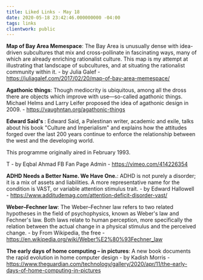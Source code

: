 ```yaml
---
title: Liked Links - May 18
date: 2020-05-18 23:42:46.000000000 -04:00
tags: links
clientwork: public
---
```

<p><strong>Map of Bay Area Memespace</strong>: The Bay Area is unusually dense with idea-driven subcultures that mix and cross-pollinate in fascinating ways, many of which are already enriching rationalist culture. This map is my attempt at illustrating that landscape of subcultures, and at situating the rationalist community within it. - by Julia Galef - <a href="https://juliagalef.com/2017/02/20/map-of-bay-area-memespace/" target="_blank" rel="noopener noreferrer">https://juliagalef.com/2017/02/20/map-of-bay-area-memespace/</a></p>
<p><strong>Agathonic things</strong>: Though mediocrity is ubiquitous, among all the dross there are objects which improve with use—so-called agathonic things. Michael Helms and Larry Leifer proposed the idea of agathonic design in 2009. - <a href="https://vaughntan.org/agathonic-things" target="_blank" rel="noopener noreferrer">https://vaughntan.org/agathonic-things</a></p>
<p><strong>Edward Said's </strong>: Edward Said, a Palestinan writer, academic and exile, talks about his book "Culture and Imperialism" and explains how the attitudes forged over the last 200 years continue to enforce the relationship between the west and the developing world.</p>
<p>This programme originally aired in February 1993.</p>
<p>T - by Eqbal Ahmad FB Fan Page Admin - <a href="https://vimeo.com/414226354" target="_blank" rel="noopener noreferrer">https://vimeo.com/414226354</a></p>
<p><strong>ADHD Needs a Better Name. We Have One.</strong>: ADHD is not purely a disorder; it is a mix of assets and liabilities. A more representative name for the condition is VAST, or variable attention stimulus trait. - by Edward Hallowell - <a href="https://www.additudemag.com/attention-deficit-disorder-vast/" target="_blank" rel="noopener noreferrer">https://www.additudemag.com/attention-deficit-disorder-vast/</a></p>
<p><strong>Weber–Fechner law</strong>: The Weber–Fechner law refers to two related hypotheses in the field of psychophysics, known as Weber's law and Fechner's law. Both laws relate to human perception, more specifically the relation between the actual change in a physical stimulus and the perceived change. - by From Wikipedia, the free - <a href="https://en.wikipedia.org/wiki/Weber%E2%80%93Fechner_law" target="_blank" rel="noopener noreferrer">https://en.wikipedia.org/wiki/Weber%E2%80%93Fechner_law</a></p>
<p><strong>The early days of home computing – in pictures</strong>: A new book documents the rapid evolution in home computer design - by Kadish Morris - <a href="https://www.theguardian.com/technology/gallery/2020/apr/11/the-early-days-of-home-computing-in-pictures" target="_blank" rel="noopener noreferrer">https://www.theguardian.com/technology/gallery/2020/apr/11/the-early-days-of-home-computing-in-pictures</a></p>
